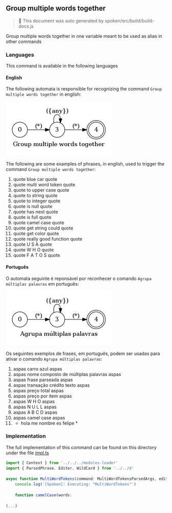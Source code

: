 ## Group multiple words together

> 🤖 This document was auto generated by spoken/src/build/build-docs.js

Group multiple words together in one variable meant to be used as alias in other commands

### Languages

This command is available in the following languages

#### English

The following automata is responsible for recognizing the command `Group multiple words together` in english:

![English](phrase_en-US.png)

The following are some examples of phrases, in english, used to trigger the command `Group multiple words together`:

1. quote blue car quote
2. quote multi word token quote
3. quote to upper case quote
4. quote to string quote
5. quote to integer quote
6. quote is null quote
7. quote has next quote
8. quote is full quote
9. quote camel case quote
10. quote get string could quote
11. quote get color quote
12. quote really good function quote
13. quote U S A quote
14. quote W H O quote
15. quote F A T O S quote

#### Português

O automata seguinte é reponsável por reconhecer o comando `Agrupa múltiplas palavras` em português:

![Português](phrase_pt-BR.png)

Os seguintes exemplos de frases, em português, podem ser usadas para ativar o comando `Agrupa múltiplas palavras`:

1. aspas carro azul aspas
2. aspas nome composto de múltiplas palavras aspas
3. aspas frase parseada aspas
4. aspas transação crédito texto aspas
5. aspas preço total aspas
6. aspas preço por item aspas
7. aspas W H O aspas
8. aspas N U L L aspas
9. aspas A B C D aspas
10. aspas camel case aspas
11. * hola me nombre es felipe *

### Implementation

The full implementation of this command can be found on this directory under the file [impl.ts](impl.ts)

```typescript
import { Context } from '../../../modules-loader'
import { ParsedPhrase, Editor, WildCard } from '../../d'

async function MultiWordTokens(command: MultiWordTokensParsedArgs, editor: Editor, context: {}) {
    console.log('[Spoken]: Executing: "MultiWordTokens"')

    function camelCase(words:

(...)
```